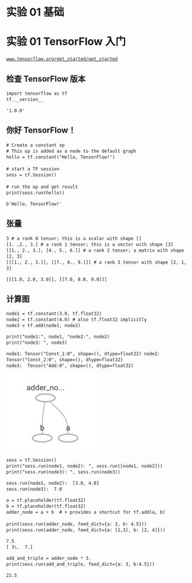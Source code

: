# 实验 01 基础

# 实验 01 TensorFlow 入门

[`www.tensorflow.org/get_started/get_started`](https://www.tensorflow.org/get_started/get_started)

## 检查 TensorFlow 版本

```
import tensorflow as tf
tf.__version__ 
```

```
'1.0.0' 
```

## 你好 TensorFlow！

```
# Create a constant op
# This op is added as a node to the default graph
hello = tf.constant("Hello, TensorFlow!")

# start a TF session
sess = tf.Session()

# run the op and get result
print(sess.run(hello)) 
```

```
b'Hello, TensorFlow!' 
```

## 张量

```
3 # a rank 0 tensor; this is a scalar with shape []
[1. ,2., 3.] # a rank 1 tensor; this is a vector with shape [3]
[[1., 2., 3.], [4., 5., 6.]] # a rank 2 tensor; a matrix with shape [2, 3]
[[[1., 2., 3.]], [[7., 8., 9.]]] # a rank 3 tensor with shape [2, 1, 3] 
```

```
[[[1.0, 2.0, 3.0]], [[7.0, 8.0, 9.0]]] 
```

## 计算图

```
node1 = tf.constant(3.0, tf.float32)
node2 = tf.constant(4.0) # also tf.float32 implicitly
node3 = tf.add(node1, node2) 
```

```
print("node1:", node1, "node2:", node2)
print("node3: ", node3) 
```

```
node1: Tensor("Const_1:0", shape=(), dtype=float32) node2: Tensor("Const_2:0", shape=(), dtype=float32)
node3:  Tensor("Add:0", shape=(), dtype=float32) 
```

![](img/144f5297.png)

```
sess = tf.Session()
print("sess.run(node1, node2): ", sess.run([node1, node2]))
print("sess.run(node3): ", sess.run(node3)) 
```

```
sess.run(node1, node2):  [3.0, 4.0]
sess.run(node3):  7.0 
```

```
a = tf.placeholder(tf.float32)
b = tf.placeholder(tf.float32)
adder_node = a + b  # + provides a shortcut for tf.add(a, b)

print(sess.run(adder_node, feed_dict={a: 3, b: 4.5}))
print(sess.run(adder_node, feed_dict={a: [1,3], b: [2, 4]})) 
```

```
7.5
[ 3\.  7.] 
```

```
add_and_triple = adder_node * 3.
print(sess.run(add_and_triple, feed_dict={a: 3, b:4.5})) 
```

```
22.5 
```
